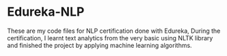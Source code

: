 # Edureka-NLP
These are my code files for NLP certification done with Edureka, During the certification, I learnt text analytics from the very basic using NLTK library and finished the project by applying machine learning algorithms.
